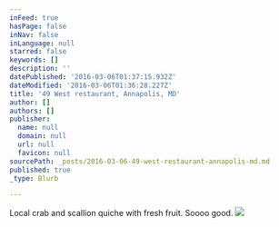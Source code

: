 ```yaml
---
inFeed: true
hasPage: false
inNav: false
inLanguage: null
starred: false
keywords: []
description: ''
datePublished: '2016-03-06T01:37:15.932Z'
dateModified: '2016-03-06T01:36:28.227Z'
title: '49 West restaurant, Annapolis, MD'
author: []
authors: []
publisher:
  name: null
  domain: null
  url: null
  favicon: null
sourcePath: _posts/2016-03-06-49-west-restaurant-annapolis-md.md
published: true
_type: Blurb

---
```

Local crab and scallion quiche with fresh fruit. Soooo good.
![](https://the-grid-user-content.s3-us-west-2.amazonaws.com/309ecd77-eed7-4fa6-bdb2-fe160fe86970.jpg)